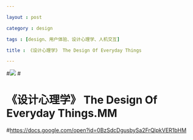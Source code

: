 ```yaml
---

layout : post

category : design

tags : [design、用户体验、设计心理学、人机交互]

title : 《设计心理学》 The Design Of Everyday Things

---
```



#<img src="http://www.baidupcs.com/thumbnail/a24579183c44c37906ca219ca922ac8d?fid=3087165692-250528-3172153381&time=1356313752&sign=FDTA-DCb740ccc5511e5e8fedcff06b081203-rOyxuyrrrqznilIqXrDhzJ31Jp0%3D&expires=8h&size=c850_u580&quality=100">
#<h1>《设计心理学》 The Design Of Everyday Things.MM</h1>
#<a href="https://docs.google.com/open?id=0BzSdcDgusbySa2FrQlpkVER1bHM">https://docs.google.com/open?id=0BzSdcDgusbySa2FrQlpkVER1bHM</a>
